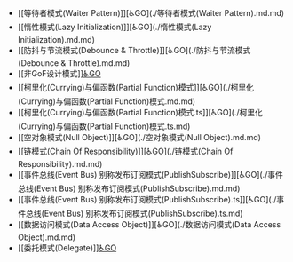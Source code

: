 - [[等待者模式(Waiter Pattern)]][♿GO](./等待者模式(Waiter Pattern).md.md)
- [[惰性模式(Lazy Initialization)]][♿GO](./惰性模式(Lazy Initialization).md.md)
- [[防抖与节流模式(Debounce & Throttle)]][♿GO](./防抖与节流模式(Debounce & Throttle).md.md)
- [[非GoF设计模式]][♿GO](./非GoF设计模式.md.md)
- [[柯里化(Currying)与偏函数(Partial Function)模式]][♿GO](./柯里化(Currying)与偏函数(Partial Function)模式.md.md)
- [[柯里化(Currying)与偏函数(Partial Function)模式.ts]][♿GO](./柯里化(Currying)与偏函数(Partial Function)模式.ts.md)
- [[空对象模式(Null Object)]][♿GO](./空对象模式(Null Object).md.md)
- [[链模式(Chain Of Responsibility)]][♿GO](./链模式(Chain Of Responsibility).md.md)
- [[事件总线(Event Bus) 别称发布订阅模式(PublishSubscribe)]][♿GO](./事件总线(Event Bus) 别称发布订阅模式(PublishSubscribe).md.md)
- [[事件总线(Event Bus) 别称发布订阅模式(PublishSubscribe).ts]][♿GO](./事件总线(Event Bus) 别称发布订阅模式(PublishSubscribe).ts.md)
- [[数据访问模式(Data Access Object)]][♿GO](./数据访问模式(Data Access Object).md.md)
- [[委托模式(Delegate)]][♿GO](./委托模式(Delegate).md.md)
